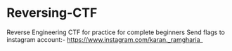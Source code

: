 # Reversing-CTF
Reverse Engineering CTF for practice for complete beginners
Send flags to instagram account:- https://www.instagram.com/karan._ramgharia_

